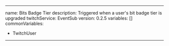 ---
name: Bits Badge Tier
description: Triggered when a user's bit badge tier is upgraded
twitchService: EventSub
version: 0.2.5
variables: []
commonVariables:
  - TwitchUser
 ---
